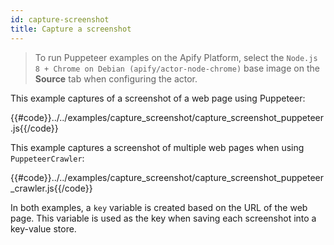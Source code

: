 ```yaml
---
id: capture-screenshot
title: Capture a screenshot
---
```


> To run Puppeteer examples on the Apify Platform, select the `Node.js 8 + Chrome on Debian (apify/actor-node-chrome)` 
>base image on the **Source** tab when configuring the actor.

This example captures of a screenshot of a web page using Puppeteer:

{{#code}}../../examples/capture_screenshot/capture_screenshot_puppeteer.js{{/code}}

This example captures a screenshot of multiple web pages when using `PuppeteerCrawler`:

{{#code}}../../examples/capture_screenshot/capture_screenshot_puppeteer_crawler.js{{/code}}

In both examples, a `key` variable is created based on the URL of the web page. This variable is used as the key
 when saving each screenshot into a key-value store.